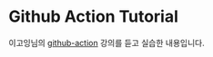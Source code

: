 # Github Action Tutorial

이고잉님의 [github-action](https://www.youtube.com/watch?v=uBOdEEzjxzE&t=240s) 강의를 듣고 실습한 내용입니다.
